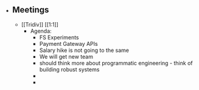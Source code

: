 - ## Meetings
	- [[Tridiv]] [[1:1]]
		- Agenda:
			- FS Experiments
			- Payment Gateway APIs
			- Salary hike is not going to the same
			- We will get new team
			- should think more about programmatic engineering - think of building robust systems
			-
			-